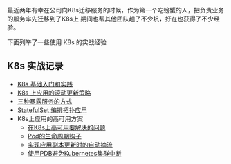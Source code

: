 最近两年有幸在公司向K8s迁移服务的时候，作为第一个吃螃蟹的人，把负责业务的服务率先迁移到了K8s上
期间也帮其他团队趟了不少坑，好在也获得了不少经验。

下面列举了一些使用 K8s 的实战经验

## K8s 实战记录
- [K8s 基础入门和实践](https://github.com/kevinyan815/kevinyan815/blob/master/portfolio/k8s/K8s%20基础入门和实践.pdf)
- [K8s 上应用的滚动更新策略](https://github.com/kevinyan815/kevinyan815/blob/master/portfolio/k8s/cases/rolling-update.md)
- [三种暴露服务的方式](https://github.com/kevinyan815/kevinyan815/blob/master/portfolio/k8s/cases/expose-service.md)
- [StatefulSet 编排拓扑应用](https://github.com/kevinyan815/kevinyan815/blob/master/portfolio/k8s/cases/statefulset.md)
- K8s上应用的高可用方案
  - [在K8s上高可用要解决的问题](https://github.com/kevinyan815/kevinyan815/blob/master/portfolio/k8s/cases/ha-challenges.md)
  - [Pod的生命周期钩子](https://github.com/kevinyan815/kevinyan815/blob/master/portfolio/k8s/cases/pod-pre-stop.md)
  - [实现应用副本更新时的自动摘流](https://github.com/kevinyan815/kevinyan815/blob/master/portfolio/k8s/cases/auto-service-block.md)
  - [使用PDB避免Kubernetes集群中断](https://github.com/kevinyan815/kevinyan815/blob/master/portfolio/k8s/cases/pdb.md)
